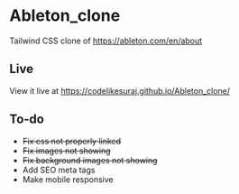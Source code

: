 # Ableton_clone
Tailwind CSS clone of https://ableton.com/en/about

## Live
View it live at https://codelikesuraj.github.io/Ableton_clone/

## To-do
- ~~Fix css not properly linked~~
- ~~Fix images not showing~~
- ~~Fix background images not showing~~
- Add SEO meta tags
- Make mobile responsive